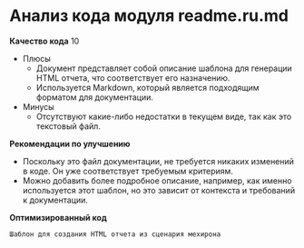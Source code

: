 # Анализ кода модуля readme.ru.md

**Качество кода**
10
-  Плюсы
    -   Документ представляет собой описание шаблона для генерации HTML отчета, что соответствует его назначению.
    -   Используется Markdown, который является подходящим форматом для документации.
 -  Минусы
    -   Отсутствуют какие-либо недостатки в текущем виде, так как это текстовый файл.

**Рекомендации по улучшению**
- Поскольку это файл документации, не требуется никаких изменений в коде. Он уже соответствует требуемым критериям.
-  Можно добавить более подробное описание, например, как именно используется этот шаблон, но это зависит от контекста и требований к документации.

**Оптимизированный код**

```markdown
Шаблон для создания HTML отчета из сценария мехирона
```